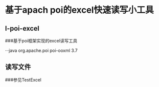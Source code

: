 基于apach poi的excel快速读写小工具
===
## l-poi-excel
###基于poi框架实现的excel读写工具


···java
<dependency>
    <groupId>org.apache.poi</groupId>
    <artifactId>poi-ooxml</artifactId>
    <version>3.7</version>
</dependency>

## 读写文件
###参见TestExcel
